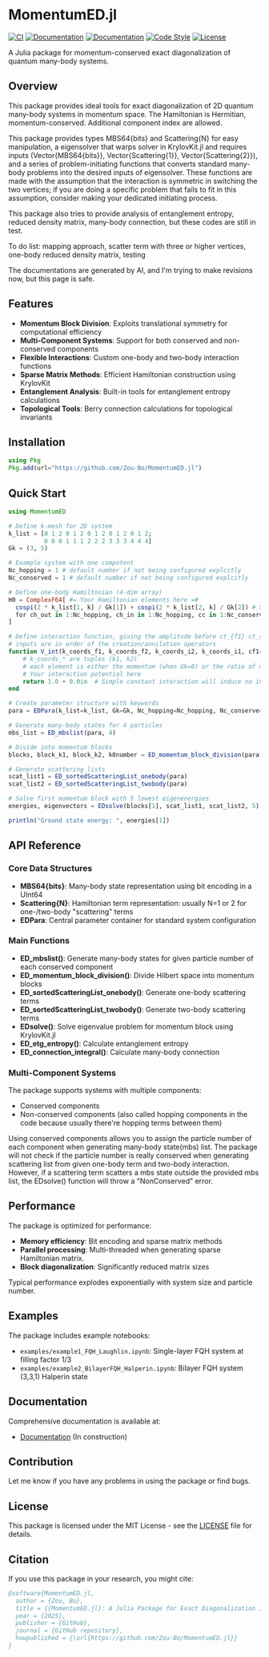 # MomentumED.jl

[![CI](https://github.com/Zou-Bo/MomentumED.jl/workflows/CI/badge.svg)](https://github.com/Zou-Bo/MomentumED.jl/actions/workflows/CI.yml)
[![Documentation](https://img.shields.io/badge/docs-stable-blue.svg)](https://Zou-Bo.github.io/MomentumED.jl/stable)
[![Documentation](https://img.shields.io/badge/docs-dev-blue.svg)](https://Zou-Bo.github.io/MomentumED.jl/dev)
[![Code Style](https://img.shields.io/badge/code%20style-blue-4495d1.svg)](https://github.com/JuliaFormatter/JuliaFormatter.jl)
[![License](https://img.shields.io/badge/license-MIT-green.svg)](LICENSE)

A Julia package for momentum-conserved exact diagonalization of quantum many-body systems.

## Overview

This package provides ideal tools for exact diagonalization of 2D quantum many-body systems in momentum space. The Hamiltonian is Hermitian, momentum-conserved. Additional component index are allowed. 

This package provides types MBS64{bits} and Scattering{N} for easy manipulation, a eigensolver that warps solver in KrylovKit.jl and requires inputs (Vector{MBS64{bits}}, Vector{Scattering{1}}, Vector{Scattering{2}}), and a series of problem-initiating functions that converts standard many-body problems into the desired inputs of eigensolver. These functions are made with the assumption that the interaction is symmetric in switching the two vertices; if you are doing a specific problem that fails to fit in this assumption, consider making your dedicated initiating process.

This package also tries to provide analysis of entanglement entropy, reduced density matrix, many-body connection, but these codes are still in test.

To do list: mapping approach, scatter term with three or higher vertices, one-body reduced density matrix, testing 

The documentations are generated by AI, and I'm trying to make revisions now, but this page is safe.


## Features

- **Momentum Block Division**: Exploits translational symmetry for computational efficiency
- **Multi-Component Systems**: Support for both conserved and non-conserved components
- **Flexible Interactions**: Custom one-body and two-body interaction functions
- **Sparse Matrix Methods**: Efficient Hamiltonian construction using KrylovKit
- **Entanglement Analysis**: Built-in tools for entanglement entropy calculations
- **Topological Tools**: Berry connection calculations for topological invariants

## Installation

```julia
using Pkg
Pkg.add(url="https://github.com/Zou-Bo/MomentumED.jl")
```

## Quick Start

```julia
using MomentumED

# Define k-mesh for 2D system
k_list = [0 1 2 0 1 2 0 1 2 0 1 2 0 1 2;
          0 0 0 1 1 1 2 2 2 3 3 3 4 4 4]
Gk = (3, 5)

# Example system with one compotent
Nc_hopping = 1 # default number if not being configured explcitly
Nc_conserved = 1 # default number if not being configured explcitly

# Define one-body Hamiltonian (4-dim array)
H0 = ComplexF64[ #= Your Hamiltonian elements here =# 
  cospi(2 * k_list[1, k] / Gk[1]) + cospi(2 * k_list[2, k] / Gk[2]) # Simple band dispersion
  for ch_out in 1:Nc_hopping, ch_in in 1:Nc_hopping, cc in 1:Nc_conserved, k in axes(k_list, 2)
]

# Define interaction function, giving the amplitude before c†_{f1} c†_{f2} c_{i2} c_{i1}
# inputs are in order of the creation/annilation operators
function V_int(k_coords_f1, k_coords_f2, k_coords_i2, k_coords_i1, cf1=1, cf2=1, ci2=1, ci1=1)
    # k_coords_* are tuples (k1, k2)
    # each element is either the momentum (when Gk=0) or the ratio of momentum to Gk (when Gk!=0)
    # Your interaction potential here
    return 1.0 + 0.0im  # Simple constant interaction will induce no interaction term because of Fermion exchange. 
end

# Create parameter structure with keywords
para = EDPara(k_list=k_list, Gk=Gk, Nc_hopping=Nc_hopping, Nc_conserve=Nc_conserve, H_onebody=H0, V_int=V_int)

# Generate many-body states for 4 particles
mbs_list = ED_mbslist(para, 4)

# Divide into momentum blocks
blocks, block_k1, block_k2, k0number = ED_momentum_block_division(para, mbs_list)

# Generate scattering lists
scat_list1 = ED_sortedScatteringList_onebody(para)
scat_list2 = ED_sortedScatteringList_twobody(para)

# Solve first momentum block with 5 lowest eigenenergies
energies, eigenvectors = EDsolve(blocks[1], scat_list1, scat_list2, 5)

println("Ground state energy: ", energies[1])
```

## API Reference

### Core Data Structures

- **MBS64{bits}**: Many-body state representation using bit encoding in a UInt64
- **Scattering{N}**: Hamiltonian term representation: usually N=1 or 2 for one-/two-body "scattering" terms
- **EDPara**: Central parameter container for standard system configuration

### Main Functions

- **ED_mbslist()**: Generate many-body states for given particle number of each conserved component
- **ED_momentum_block_division()**: Divide Hilbert space into momentum blocks
- **ED_sortedScatteringList_onebody()**: Generate one-body scattering terms
- **ED_sortedScatteringList_twobody()**: Generate two-body scattering terms
- **EDsolve()**: Solve eigenvalue problem for momentum block using KrylovKit.jl
- **ED_etg_entropy()**: Calculate entanglement entropy
- **ED_connection_integral()**: Calculate many-body connection

### Multi-Component Systems

The package supports systems with multiple components:
- Conserved components
- Non-conserved components (also called hopping components in the code because usually there're hopping terms between them)

Using conserved components allows you to assign the particle number of each component when generating many-body state(mbs) list. The package will not check if the particle number is really conserved when generating scattering list from given one-body term and two-body interaction. However, if a scattering term scatters a mbs state outside the provided mbs list, the EDsolve() function will throw a "NonConserved" error.

## Performance

The package is optimized for performance:
- **Memory efficiency**: Bit encoding and sparse matrix methods
- **Parallel processing**: Multi-threaded when generating sparse Hamiltonian matrix.
- **Block diagonalization**: Significantly reduced matrix sizes

Typical performance explodes exponentially with system size and particle number.

## Examples

The package includes example notebooks:
- `examples/example1_FQH_Laughlin.ipynb`: Single-layer FQH system at filling factor 1/3
- `examples/example2_BilayerFQH_Halperin.ipynb`: Bilayer FQH system (3,3,1) Halperin state

## Documentation

Comprehensive documentation is available at:
- [Documentation](https://Zou-Bo.github.io/MomentumED.jl/stable) (In construction)

## Contribution
Let me know if you have any problems in using the package or find bugs.

## License

This package is licensed under the MIT License - see the [LICENSE](LICENSE) file for details.

## Citation

If you use this package in your research, you might cite:

```bibtex
@software{MomentumED.jl,
  author = {Zou, Bo},
  title = {{MomentumED.jl}: A Julia Package for Exact Diagonalization in Momentum Basis},
  year = {2025},
  publisher = {GitHub},
  journal = {GitHub repository},
  howpublished = {\url{https://github.com/Zou-Bo/MomentumED.jl}}
}
```